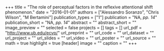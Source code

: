 +++
title = "The role of perceptual factors in the reflexive attentional shift phenomenon."
date = "2016-01-01"
authors = ["Alessandro Soranzo", "Chris Wilson", "M Bertamini"]
publication_types = ["1"]
publication = "NA, _pp. 14_"
publication_short = "NA, _pp. 14_"
abstract = ""
abstract_short = ""
image_preview = ""
selected = false
projects = []
tags = []
url_pdf = "http://www.ub.edu/ecvp/"
url_preprint = ""
url_code = ""
url_dataset = ""
url_project = ""
url_slides = ""
url_video = ""
url_poster = ""
url_source = ""
math = true
highlight = true
[header]
image = ""
caption = ""
+++
